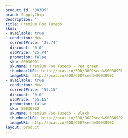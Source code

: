 ```yaml
---
product_id: '00309'
brand: SupplyChip
description: ''
title: Premium Foo Tuxedo
skus:
- available: true
  condition: New
  currentPrice: '25.74'
  discount: '0.0'
  oldPrice: '25.74'
  promotion: false
  sku: S0030901
  skuName: Premium Foo Tuxedo - Pea green
  thumbnailURL: http://pcas.io/300/300?seed=S0030901
  imageURL: http://pcas.io/600/600?seed=S0030901
- available: true
  condition: New
  currentPrice: '55.15'
  discount: '0.0'
  oldPrice: '55.15'
  promotion: false
  sku: S0030902
  skuName: Premium Foo Tuxedo - Black
  thumbnailURL: http://pcas.io/300/300?seed=S0030902
  imageURL: http://pcas.io/600/600?seed=S0030902
layout: product
---
```

